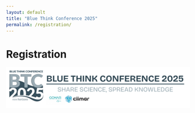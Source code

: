 ```yaml
---
layout: default
title: "Blue Think Conference 2025"
permalink: /registration/
---
```


# Registration

![alt text](/assets//images/BTC25_Header.png)
